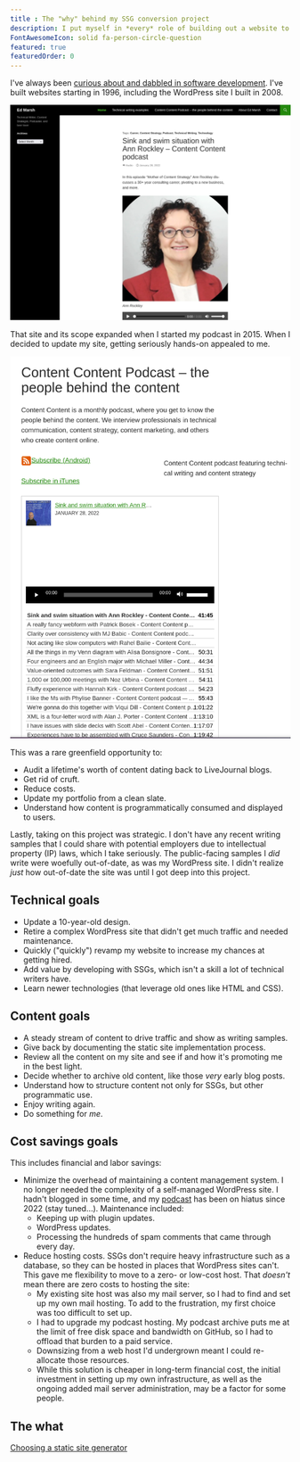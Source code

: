 ```yaml
---
title : The "why" behind my SSG conversion project
description: I put myself in *every* role of building out a website to better understand how content is programmatically consumed and displayed.
FontAwesomeIcon: solid fa-person-circle-question
featured: true
featuredOrder: 0
---
```


I've always been [curious about and dabbled in software development](/skills/code-development). I've built websites starting in 1996, including the WordPress site I built in 2008.

![My WordPress homepage as of 1 May 2025](/assets/images/edmarsh-dot-com-homepage-1-may-2025.png)

That site and its scope expanded when I started my podcast in 2015. When I decided to update my site, getting seriously hands-on appealed to me.

![Legacy podcast landing page](../../assets/images/edmarsh-dot-com-podcast-page-1-may-2025.png)

This was a rare greenfield opportunity to:

- Audit a lifetime's worth of content dating back to LiveJournal blogs.
- Get rid of cruft.
- Reduce costs.
- Update my portfolio from a clean slate.
- Understand how content is programmatically consumed and displayed to users.

Lastly, taking on this project was strategic. I don't have any recent writing samples that I could share with potential employers due to intellectual property (IP) laws, which I take seriously. The public-facing samples I *did* write were woefully out-of-date, as was my WordPress site. I didn't realize *just* how out-of-date the site was until I got deep into this project.

## Technical goals

- Update a 10-year-old design.
- Retire a complex WordPress site that didn't get much traffic and needed maintenance.
- Quickly ("quickly") revamp my website to increase my chances at getting hired.
- Add value by developing with SSGs, which isn't a skill a lot of technical writers have.
- Learn newer technologies (that leverage old ones like HTML and CSS).

## Content goals

- A steady stream of content to drive traffic and show as writing samples.
- Give back by documenting the static site implementation process.
- Review all the content on my site and see if and how it's promoting me in the best light.
- Decide whether to archive old content, like those *very* early blog posts.
- Understand how to structure content not only for SSGs, but other programmatic use.
- Enjoy writing again.
- Do something for *me*.

## Cost savings goals

This includes financial and labor savings:

- Minimize the overhead of maintaining a content management system. I no longer needed the complexity of a self-managed WordPress site. I hadn't blogged in some time, and my [podcast](/podcasts) has been on hiatus since 2022 (stay tuned&hellip;). Maintenance included:
  - Keeping up with plugin updates.
  - WordPress updates.
  - Processing the hundreds of spam comments that came through every day.
- Reduce hosting costs. SSGs don't require heavy infrastructure such as a database, so they can be hosted in places that WordPress sites can't. This gave me flexibility to move to a zero- or low-cost host. That *doesn't* mean there are zero costs to hosting the site:
  - My existing site host was also my mail server, so I had to find and set up my own mail hosting. To add to the frustration, my first choice was too difficult to set up.
  - I had to upgrade my podcast hosting. My podcast archive puts me at the limit of free disk space and bandwidth on GitHub, so I had to offload that burden to a paid service.
  - Downsizing from a web host I'd undergrown meant I could re-allocate those resources.
  - While this solution is cheaper in long-term financial cost, the initial investment in setting up my own infrastructure, as well as the ongoing added mail server administration, may be a factor for some people.

## The what

[Choosing a static site generator](../choosing-static-site-generator)

